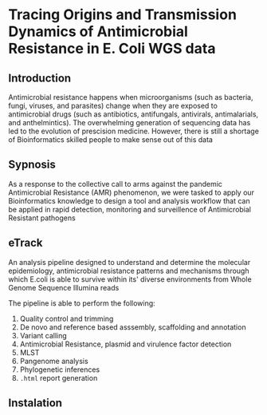 # Tracing Origins and Transmission Dynamics of Antimicrobial Resistance in E. Coli WGS data

## Introduction
Antimicrobial resistance happens when microorganisms (such as bacteria, fungi, viruses, and parasites) change when they are exposed to antimicrobial drugs (such as antibiotics, antifungals, antivirals, antimalarials, and anthelmintics). The overwhelming generation of sequencing data has led to the evolution of prescision medicine. However, there is still a shortage of Bioinformatics skilled people to make sense out of this data 

## Sypnosis
As a response to the collective call to arms against the pandemic Antimicrobial Resistance (AMR) phenomenon, we were tasked to apply our Bioinformatics knowledge to design a tool and analysis workflow that can be applied in rapid detection, monitoring and surveillence of Antimicrobial Resistant pathogens

## eTrack
An analysis pipeline designed to understand and determine the molecular epidemiology, antimicrobial resistance patterns and mechanisms through which E.coli is able to survive within its' diverse environments from Whole Genome Sequence Illumina reads

The pipeline is able to perform the following:
1. Quality control and trimming 
2. De novo and reference based asssembly, scaffolding and annotation
3. Variant calling
4. Antimicrobial Resistance, plasmid and virulence factor detection
5. MLST
6. Pangenome analysis
7. Phylogenetic inferences
8. `.html` report generation

## Instalation


